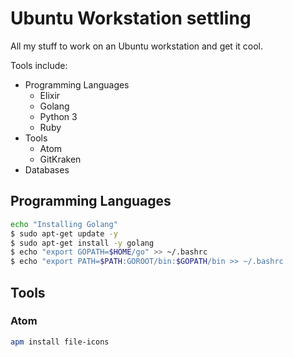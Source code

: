 # Ubuntu Workstation settling

All my stuff to work on an Ubuntu workstation and get it cool.

Tools include:

* Programming Languages
	* Elixir
	* Golang 
	* Python 3
	* Ruby
* Tools
	* Atom
	* GitKraken
* Databases

## Programming Languages

``` bash
echo "Installing Golang"
$ sudo apt-get update -y 
$ sudo apt-get install -y golang
$ echo "export GOPATH=$HOME/go" >> ~/.bashrc
$ echo "export PATH=$PATH:GOROOT/bin:$GOPATH/bin >> ~/.bashrc
```

## Tools
### Atom

``` bash
apm install file-icons
```


